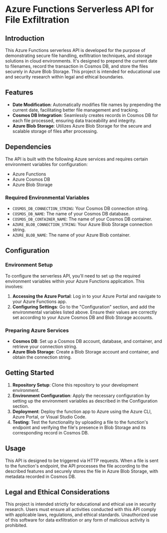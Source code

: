 # Azure Functions Serverless API for File Exfiltration

## Introduction

This Azure Functions serverless API is developed for the purpose of demonstrating secure file handling, exfiltration techniques, and storage solutions in cloud environments. It's designed to prepend the current date to filenames, record the transaction in Cosmos DB, and store the files securely in Azure Blob Storage. This project is intended for educational use and security research within legal and ethical boundaries.

## Features

- **Date Modification**: Automatically modifies file names by prepending the current date, facilitating better file management and tracking.
- **Cosmos DB Integration**: Seamlessly creates records in Cosmos DB for each file processed, ensuring data traceability and integrity.
- **Azure Blob Storage**: Utilizes Azure Blob Storage for the secure and scalable storage of files after processing.

## Dependencies

The API is built with the following Azure services and requires certain environment variables for configuration:

- Azure Functions
- Azure Cosmos DB
- Azure Blob Storage

### Required Environmental Variables

- `COSMOS_DB_CONNECTION_STRING`: Your Cosmos DB connection string.
- `COSMOS_DB_NAME`: The name of your Cosmos DB database.
- `COSMOS_DB_CONTAINER_NAME`: The name of your Cosmos DB container.
- `AZURE_BLOB_CONNECTION_STRING`: Your Azure Blob Storage connection string.
- `AZURE_BLOB_NAME`: The name of your Azure Blob container.

## Configuration

### Environment Setup

To configure the serverless API, you'll need to set up the required environment variables within your Azure Functions application. This involves:

1. **Accessing the Azure Portal**: Log in to your Azure Portal and navigate to your Azure Functions app.
2. **Configuring Settings**: Go to the "Configuration" section, and add the environmental variables listed above. Ensure their values are correctly set according to your Azure Cosmos DB and Blob Storage accounts.

### Preparing Azure Services

- **Cosmos DB**: Set up a Cosmos DB account, database, and container, and retrieve your connection string.
- **Azure Blob Storage**: Create a Blob Storage account and container, and obtain the connection string.

## Getting Started

1. **Repository Setup**: Clone this repository to your development environment.
2. **Environment Configuration**: Apply the necessary configuration by setting up the environment variables as described in the Configuration section.
3. **Deployment**: Deploy the function app to Azure using the Azure CLI, Azure Portal, or Visual Studio Code.
4. **Testing**: Test the functionality by uploading a file to the function's endpoint and verifying the file's presence in Blob Storage and its corresponding record in Cosmos DB.

## Usage

This API is designed to be triggered via HTTP requests. When a file is sent to the function's endpoint, the API processes the file according to the described features and securely stores the file in Azure Blob Storage, with metadata recorded in Cosmos DB.

## Legal and Ethical Considerations

This project is intended strictly for educational and ethical use in security research. Users must ensure all activities conducted with this API comply with applicable laws, regulations, and ethical standards. Unauthorized use of this software for data exfiltration or any form of malicious activity is prohibited.


